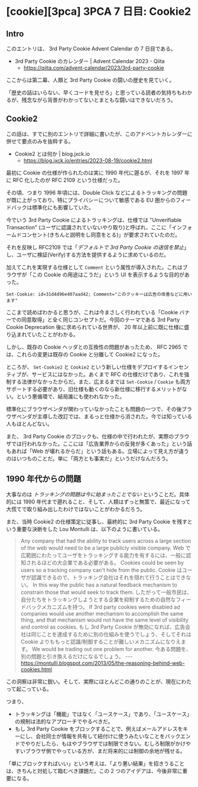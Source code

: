 # [cookie][3pca] 3PCA 7 日目: Cookie2

## Intro

このエントリは、 3rd Party Cookie Advent Calendar の 7 日目である。

- 3rd Party Cookie のカレンダー | Advent Calendar 2023 - Qiita
  - https://qiita.com/advent-calendar/2023/3rd-party-cookie

ここからは第二幕、人類と 3rd Party Cookie の闘いの歴史を見ていく。

「歴史の話はいらない、早くコードを見せろ」と思っている読者の気持ちもわかるが、残念ながら背景がわかってないとまともな闘いはできないだろう。


## Cookie2

この話は、すでに別のエントリで詳細に書いたが、このアドベントカレンダーに併せて要点のみを抜粋する。

- Cookie2 とは何か | blog.jxck.io
  - https://blog.jxck.io/entries/2023-08-19/cookie2.html

最初に Cookie の仕様が作られたのは実に 1990 年代に遡るが、それを 1997 年に RFC 化したのが RFC 2109 という仕様だった。

その頃、つまり 1996 年頃には、Double Click などによるトラッキングの問題が既に上がっており、特にプライバシーについて敏感である EU 圏からのフィードバックは標準化にも影響していた。

今でいう 3rd Party Cookie によるトラッキングは、仕様では "Unverifiable Transaction" (ユーザに認識されていないやり取り)と呼ばれ、ここに「インフォームドコンセント(きちんと説明をし同意をとる)」が要求されていたのだ。

それを反映し RFC2109 では「*デフォルトで 3rd Party Cookie の送信を禁止*」し、ユーザに検証(Verify)する方法を提供するように求めているのだ。

加えてこれを実現する仕様として `Comment` という属性が導入された。これはブラウザが「この Cookie の用途はこうだ」という UI を表示するような目的があった。

```http
Set-Cookie: id=31d4d96e407aad42; Comment="このクッキーは広告の改善などに用います"
```

ここまで読めばわかると思うが、これは今まさしく行われている「Cookie バナーでの同意取得」と全く同じコンセプトだ。今回のテーマである 3rd Party Cookie Deprecation 後に求められている世界が、 20 年以上前に既に仕様に盛り込まれていたことがわかる。

しかし、既存の Cookie ヘッダとの互換性の問題があったため、 RFC 2965 では、これらの変更は既存の Cookie と分離して Cookie2 になった。

ところが、 `Set-Cookie2` と `Cookie2` という新しい仕様をデプロイするインセンティブが、サービスにはなかった。あくまで RFC の仕様だけであり、これを強制する法律がなかったからだ。また、広まるまでは `Set-Cookie` / `Cookie` も両方サポートする必要があり、旧仕様も動くのなら新仕様に移行するメリットがない。という悪循環で、結局誰にも使われなかった。

標準化にブラウザベンダが関わっていなかったことも問題の一つで、その後ブラウザベンダが主導した改訂では、まるっと仕様から消された。今では知っている人もほとんどない。

また、 3rd Party Cookie のブロックも、仕様の中で行われたが、実際のブラウザでは行われなかった。ここには「広告業界からの反発が多くあった」という話もあれば「Web が壊れるからだ」という話もある。立場によって見え方が違うのはいつものことだ。単に「両方とも事実だ」というだけなんだろう。


## 1990 年代からの問題

大事なのは *トラッキングの問題は今に始まったことでない* ということだ。具体的には 1990 年代まで遡れること、そして、人類はずっと無策で、最近になって大慌てで取り組み出したわけではないことがわかるだろう。

また、当時 Cookie2 の仕様策定に従事し、最終的に 3rd Party Cookie を残すという重要な決断をした Lou Montulli は、以下のように書いている。

> Any company that had the ability to track users across a large section of the web would need to be a large publicly visible company.
> Web で広範囲にわたってユーザをトラッキングする能力を有するには、一般に認知されるほどの大企業である必要がある。
> Cookies could be seen by users so a tracking company can't hide from the public.
> Cookie はユーザが認識できるので、トラッキング会社はそれを隠れて行うことはできない。
> In this way the public has a natural feedback mechanism to constrain those that would seek to track them.
> したがって一般市民は、自分たちをトラッキングしようとする企業を抑制するための自然なフィードバックメカニズムを持つ。
> If 3rd party cookies were disabled ad companies would use another mechanism to accomplish the same thing, and that mechanism would not have the same level of visibility and control as cookies.
> もし 3rd Party Cookie が無効になれば、広告会社は同じことを達成するために別の仕組みを使うでしょう、そしてそれは Cookie よりももっと認識/制御することが難しいメカニズムになりえます。
> We would be trading out one problem for another.
> 今ある問題を、別の問題と引き換えるだけになるでしょう。
> --- https://montulli.blogspot.com/2013/05/the-reasoning-behind-web-cookies.html

この洞察は非常に鋭い。そして、実際にほとんどこの通りのことが、現在にわたって起こっている。

つまり、

- トラッキングは「機能」ではなく「ユースケース」であり、「ユースケース」の規制は法的なアプローチでやるべきだ。
- もし 3rd Party Cookie をブロックすることで、例えばメールアドレスをキーにし、会社同士が情報を共有して紐付けに使うみたいなことをバックエンドでやりだしたら、もはやブラウザでは制限できない。むしろ制限がかけやすいブラウザ側でやっている方が、まだ将来的には制御の余地が残せる。

「単にブロックすればいい」という考えは、「より悪い結果」を招きうることは、きちんと対処して臨むべき課題だ。この 2 つのアイデアは、今後非常に重要になる。